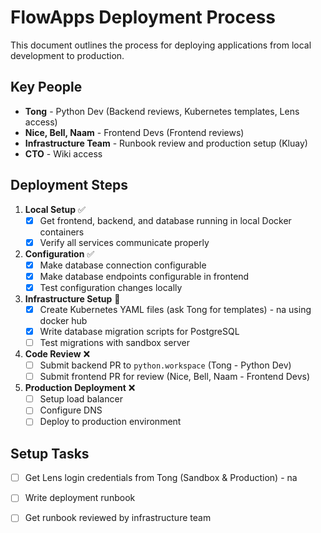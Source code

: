 # FlowApps Deployment Process

This document outlines the process for deploying applications from local development to production.

## Key People

- **Tong** - Python Dev (Backend reviews, Kubernetes templates, Lens access)
- **Nice, Bell, Naam** - Frontend Devs (Frontend reviews)
- **Infrastructure Team** - Runbook review and production setup (Kluay)
- **CTO** - Wiki access

## Deployment Steps

1. **Local Setup** ✅
   - [x] Get frontend, backend, and database running in local Docker containers
   - [x] Verify all services communicate properly

2. **Configuration** ✅
   - [x] Make database connection configurable
   - [x] Make database endpoints configurable in frontend
   - [x] Test configuration changes locally

3. **Infrastructure Setup** 🔄
   - [x] Create Kubernetes YAML files (ask Tong for templates) - na using docker hub
   - [x] Write database migration scripts for PostgreSQL
   - [ ] Test migrations with sandbox server

4. **Code Review** ❌
   - [ ] Submit backend PR to `python.workspace` (Tong - Python Dev)
   - [ ] Submit frontend PR for review (Nice, Bell, Naam - Frontend Devs)

5. **Production Deployment** ❌
   - [ ] Setup load balancer
   - [ ] Configure DNS
   - [ ] Deploy to production environment

## Setup Tasks

- [ ] Get Lens login credentials from Tong (Sandbox & Production) - na
- [ ] Write deployment runbook
- [ ] Get runbook reviewed by infrastructure team 




